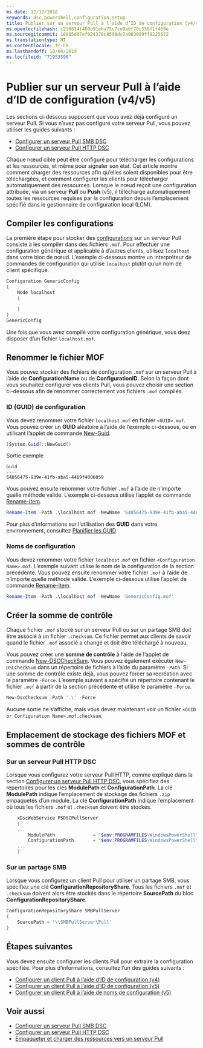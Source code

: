 ```yaml
---
ms.date: 12/12/2018
keywords: dsc,powershell,configuration,setup
title: Publier sur un serveur Pull à l’aide d’ID de configuration (v4/v5)
ms.openlocfilehash: c258814f480b91eba75c7ce9abf70c558f1f469e
ms.sourcegitcommit: 18985d07ef024378c8590dc7a983099ff9225672
ms.translationtype: HT
ms.contentlocale: fr-FR
ms.lasthandoff: 10/04/2019
ms.locfileid: "71953596"
---
```

# <a name="publish-to-a-pull-server-using-configuration-ids-v4v5"></a>Publier sur un serveur Pull à l’aide d’ID de configuration (v4/v5)

Les sections ci-dessous supposent que vous avez déjà configuré un serveur Pull. Si vous n’avez pas configuré votre serveur Pull, vous pouvez utiliser les guides suivants :

- [Configurer un serveur Pull SMB DSC](pullServerSmb.md)
- [Configurer un serveur Pull HTTP DSC](pullServer.md)

Chaque nœud cible peut être configuré pour télécharger les configurations et les ressources, et même pour signaler son état. Cet article montre comment charger des ressources afin qu’elles soient disponibles pour être téléchargées, et comment configurer les clients pour télécharger automatiquement des ressources. Lorsque le nœud reçoit une configuration attribuée, via un serveur **Pull** ou **Push** (v5), il télécharge automatiquement toutes les ressources requises par la configuration depuis l’emplacement spécifié dans le gestionnaire de configuration local (LCM).

## <a name="compile-configurations"></a>Compiler les configurations

La première étape pour stocker des [configurations](../configurations/configurations.md) sur un serveur Pull consiste à les compiler dans des fichiers `.mof`. Pour effectuer une configuration générique et applicable à d’autres clients, utilisez `localhost` dans votre bloc de nœud. L’exemple ci-dessous montre un interpréteur de commandes de configuration qui utilise `localhost` plutôt qu’un nom de client spécifique.

```powershell
Configuration GenericConfig
{
    Node localhost
    {

    }
}
GenericConfig
```

Une fois que vous avez compilé votre configuration générique, vous deez disposer d’un fichier `localhost.mof`.

## <a name="renaming-the-mof-file"></a>Renommer le fichier MOF

Vous pouvez stocker des fichiers de configuration `.mof` sur un serveur Pull à l’aide de **ConfigurationName** ou de **ConfigurationID**. Selon la façon dont vous souhaitez configurer vos clients Pull, vous pouvez choisir une section ci-dessous afin de renommer correctement vos fichiers `.mof` compilés.

### <a name="configuration-ids-guid"></a>ID (GUID) de configuration

Vous devez renommer votre fichier `localhost.mof` en fichier `<GUID>.mof`. Vous pouvez créer un **GUID** aléatoire à l’aide de l’exemple ci-dessous, ou en utilisant l’applet de commande [New-Guid](/powershell/module/microsoft.powershell.utility/new-guid).

```powershell
[System.Guid]::NewGuid()
```

Sortie exemple

```Output
Guid
----
64856475-939e-41fb-aba5-4469f4006059
```

Vous pouvez ensuite renommer votre fichier `.mof` à l’aide de n’importe quelle méthode valide. L’exemple ci-dessous utilise l’applet de commande [Rename-Item](/powershell/module/microsoft.powershell.management/rename-item).

```powershell
Rename-Item -Path .\localhost.mof -NewName '64856475-939e-41fb-aba5-4469f4006059.mof'
```

Pour plus d’informations sur l’utilisation des **GUID** dans votre environnement, consultez [Planifier les GUID](/powershell/dsc/secureserver#guids).

### <a name="configuration-names"></a>Noms de configuration

Vous devez renommer votre fichier `localhost.mof` en fichier `<Configuration Name>.mof`. L’exemple suivant utilise le nom de la configuration de la section précédente. Vous pouvez ensuite renommer votre fichier `.mof` à l’aide de n’importe quelle méthode valide. L’exemple ci-dessous utilise l’applet de commande [Rename-Item](/powershell/module/microsoft.powershell.management/rename-item).

```powershell
Rename-Item -Path .\localhost.mof -NewName 'GenericConfig.mof'
```

## <a name="create-the-checksum"></a>Créer la somme de contrôle

Chaque fichier `.mof` stocké sur un serveur Pull ou sur un partage SMB doit être associé à un fichier `.checksum`.
Ce fichier permet aux clients de savoir quand le fichier `.mof` associé a changé et doit être téléchargé à nouveau.

Vous pouvez créer une **somme de contrôle** à l’aide de l’applet de commande [New-DSCCheckSum](/powershell/module/psdesiredstateconfiguration/new-dscchecksum). Vous pouvez également exécuter `New-DSCCheckSum` dans un répertoire de fichiers à l’aide du paramètre `-Path`.
Si une somme de contrôle existe déjà, vous pouvez forcer sa recréation avec le paramètre `-Force`. L’exemple suivant a spécifié un répertoire contenant le fichier `.mof` à partir de la section précédente et utilise le paramètre `-Force`.

```powershell
New-DscChecksum -Path '.\' -Force
```

Aucune sortie ne s’affiche, mais vous devez maintenant voir un fichier `<GUID or Configuration Name>.mof.checksum`.

## <a name="where-to-store-mof-files-and-checksums"></a>Emplacement de stockage des fichiers MOF et sommes de contrôle

### <a name="on-a-dsc-http-pull-server"></a>Sur un serveur Pull HTTP DSC

Lorsque vous configurez votre serveur Pull HTTP, comme expliqué dans la section [Configurer un serveur Pull HTTP DSC](pullServer.md), vous spécifiez des répertoires pour les clés **ModulePath** et **ConfigurationPath**. La clé **ModulePath** indique l’emplacement de stockage des fichiers `.zip` empaquetés d’un module. La clé **ConfigurationPath** indique l’emplacement où tous les fichiers `.mof` et `.checksum` doivent être stockés.

```powershell
    xDscWebService PSDSCPullServer
    {
    ...
        ModulePath              = "$env:PROGRAMFILES\WindowsPowerShell\DscService\Modules"
        ConfigurationPath       = "$env:PROGRAMFILES\WindowsPowerShell\DscService\Configuration"
    ...
    }

```

### <a name="on-an-smb-share"></a>Sur un partage SMB

Lorsque vous configurez un client Pull pour utiliser un partage SMB, vous spécifiez une clé **ConfigurationRepositoryShare**.
Tous les fichiers `.mof` et `.checksum` doivent alors être stockés dans le répertoire **SourcePath** du bloc **ConfigurationRepositoryShare**.

```powershell
ConfigurationRepositoryShare SMBPullServer
{
    SourcePath = '\\SMBPullServer\Pull'
}
```

## <a name="next-steps"></a>Étapes suivantes

Vous devez ensuite configurer les clients Pull pour extraire la configuration spécifiée. Pour plus d’informations, consultez l’un des guides suivants :

- [Configurer un client Pull à l’aide d’ID de configuration (v4)](pullClientConfigId4.md)
- [Configurer un client Pull à l’aide d’ID de configuration (v5)](pullClientConfigId.md)
- [Configurer un client Pull à l’aide de noms de configuration (v5)](pullClientConfigNames.md)

## <a name="see-also"></a>Voir aussi

- [Configurer un serveur Pull SMB DSC](pullServerSmb.md)
- [Configurer un serveur Pull HTTP DSC](pullServer.md)
- [Empaqueter et charger des ressources vers un serveur Pull](package-upload-resources.md)
